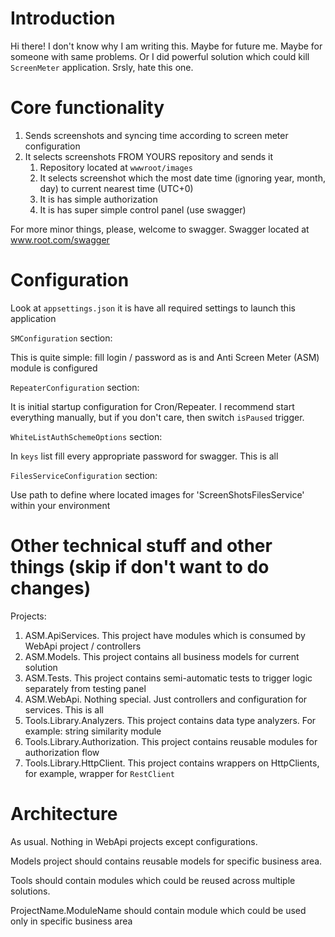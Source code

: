 # Introduction

Hi there! I don't know why I am writing this. Maybe for future me. Maybe for someone with same problems. 
Or I did powerful solution which could kill `ScreenMeter` application. Srsly, hate this one.

# Core functionality

1. Sends screenshots and syncing time according to screen meter configuration
2. It selects screenshots FROM YOURS repository and sends it
    1. Repository located at `wwwroot/images`
    2. It selects screenshot which the most date time (ignoring year, month, day) to current nearest time (UTC+0)
    3. It is has simple authorization
    4. It is has super simple control panel (use swagger)
   
For more minor things, please, welcome to swagger. Swagger located at www.root.com/swagger

# Configuration

Look at `appsettings.json` it is have all required settings to launch this application

`SMConfiguration` section:

This is quite simple: fill login / password as is and Anti Screen Meter (ASM) module is configured

`RepeaterConfiguration` section:

It is initial startup configuration for Cron/Repeater. 
I recommend start everything manually, but if you don't care, then switch `isPaused` trigger.

`WhiteListAuthSchemeOptions` section:

In `keys` list fill every appropriate password for swagger. This is all

`FilesServiceConfiguration` section:

Use path to define where located images for 'ScreenShotsFilesService' within your environment

# Other technical stuff and other things (skip if don't want to do changes)

Projects:
1. ASM.ApiServices. This project have modules which is consumed by WebApi project / controllers
2. ASM.Models. This project contains all business models for current solution
3. ASM.Tests. This project contains semi-automatic tests to trigger logic separately from testing panel
4. ASM.WebApi. Nothing special. Just controllers and configuration for services. This is all
5. Tools.Library.Analyzers. This project contains data type analyzers. For example: string similarity module
6. Tools.Library.Authorization. This project contains reusable modules for authorization flow
7. Tools.Library.HttpClient. This project contains wrappers on HttpClients, for example, wrapper for `RestClient`

# Architecture

As usual. Nothing in WebApi projects except configurations.

Models project should contains reusable models for specific business area.

Tools should contain modules which could be reused across multiple solutions.

ProjectName.ModuleName should contain module which could be used only in specific business area
